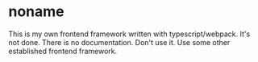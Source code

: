 # noname
This is my own frontend framework written with typescript/webpack. It's not done. There is no documentation. Don't use it. Use some other established frontend framework.
